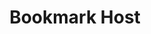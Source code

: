 ---
position: 10
title: Bookmark Host
authors: MCrow
published: false
description: Learn how to add bookmarks to your Unturned server.
---